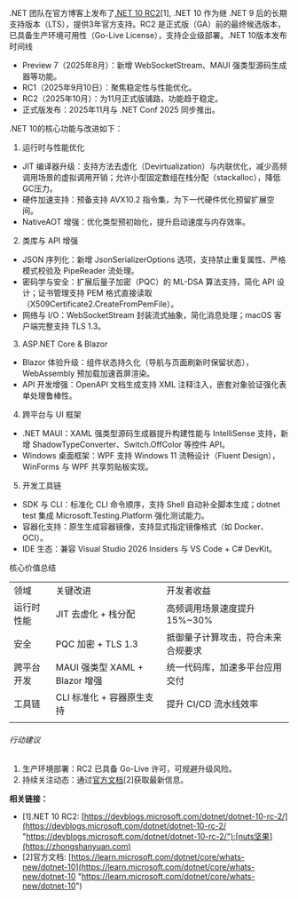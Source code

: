 .NET 团队在官方博客上发布了[.NET 10 RC2](https://github.com)[1], .NET 10 作为继 .NET 9 后的长期支持版本（LTS），提供3年官方支持。RC2 是正式版（GA）前的最终候选版本，已具备生产环境可用性（Go-Live License），支持企业级部署。.NET 10版本发布时间线

* Preview 7（2025年8月）：新增 WebSocketStream、MAUI 强类型源码生成器等功能。
* RC1（2025年9月10日）：聚焦稳定性与性能优化。
* RC2（2025年10月）：为11月正式版铺路，功能趋于稳定。
* 正式版发布：2025年11月与 .NET Conf 2025 同步推出。

.NET 10的核心功能与改进如下：

1. 运行时与性能优化

* JIT 编译器升级：支持方法去虚化（Devirtualization）与内联优化，减少高频调用场景的虚拟调用开销；允许小型固定数组在栈分配（stackalloc），降低GC压力。
* 硬件加速支持：预备支持 AVX10.2 指令集，为下一代硬件优化预留扩展空间。
* NativeAOT 增强：优化类型预初始化，提升启动速度与内存效率。

2. 类库与 API 增强

* JSON 序列化：新增 JsonSerializerOptions 选项，支持禁止重复属性、严格模式校验及 PipeReader 流处理。
* 密码学与安全：扩展后量子加密（PQC）的 ML-DSA 算法支持，简化 API 设计；证书管理支持 PEM 格式直接读取（X509Certificate2.CreateFromPemFile）。
* 网络与 I/O：WebSocketStream 封装流式抽象，简化消息处理；macOS 客户端完整支持 TLS 1.3。

3. ASP.NET Core & Blazor

* Blazor 体验升级：组件状态持久化（导航与页面刷新时保留状态），WebAssembly 预加载加速首屏渲染。
* API 开发增强：OpenAPI 文档生成支持 XML 注释注入，嵌套对象验证强化表单处理鲁棒性。

4. 跨平台与 UI 框架

* .NET MAUI：XAML 强类型源码生成器提升构建性能与 IntelliSense 支持，新增 ShadowTypeConverter、Switch.OffColor 等控件 API。
* Windows 桌面框架：WPF 支持 Windows 11 流畅设计（Fluent Design），WinForms 与 WPF 共享剪贴板实现。

5. 开发工具链

* SDK 与 CLI：标准化 CLI 命令顺序，支持 Shell 自动补全脚本生成；dotnet test 集成 Microsoft.Testing.Platform 强化测试能力。
* 容器化支持：原生生成容器镜像，支持显式指定镜像格式（如 Docker、OCI）。
* IDE 生态：兼容 Visual Studio 2026 Insiders 与 VS Code + C# DevKit。

核心价值总结

|  |  |  |
| --- | --- | --- |
| 领域 | 关键改进 | 开发者收益 |
| 运行时性能 | JIT 去虚化 + 栈分配 | 高频调用场景速度提升 15%~30% |
| 安全 | PQC 加密 + TLS 1.3 | 抵御量子计算攻击，符合未来合规要求 |
| 跨平台开发 | MAUI 强类型 XAML + Blazor 增强 | 统一代码库，加速多平台应用交付 |
| 工具链 | CLI 标准化 + 容器原生支持 | 提升 CI/CD 流水线效率 |
|  |  |  |

###### 行动建议

1. 生产环境部署：RC2 已具备 Go-Live 许可，可规避升级风险。
2. 持续关注动态：通过[官方文档](https://github.com)[2]获取最新信息。

**相关链接：**

* [1].NET 10 RC2: [https://devblogs.microsoft.com/dotnet/dotnet-10-rc-2/](https://devblogs.microsoft.com/dotnet/dotnet-10-rc-2/ "https://devblogs.microsoft.com/dotnet/dotnet-10-rc-2/"):[nuts坚果](https://zhongshanyuan.com)
* [2]官方文档: [https://learn.microsoft.com/dotnet/core/whats-new/dotnet-10](https://learn.microsoft.com/dotnet/core/whats-new/dotnet-10 "https://learn.microsoft.com/dotnet/core/whats-new/dotnet-10")
